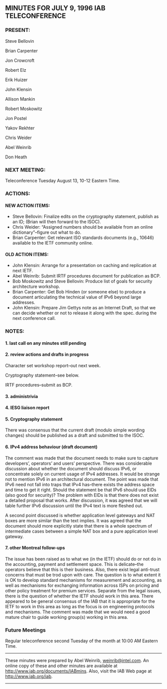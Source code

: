 
MINUTES FOR JULY 9, 1996 IAB TELECONFERENCE
-------------------------------------------


### PRESENT:



 Steve Bellovin  

 Brian Carpenter  

 Jon Crowcroft  

 Robert Elz  

 Erik Huizer  

 John Klensin  

 Allison Mankin  

 Robert Moskowitz  

 Jon Postel  

 Yakov Rekhter  

 Chris Weider  

 Abel Weinrib  

Don Heath

### NEXT MEETING:



Teleconference Tuesday August 13, 10-12 Eastern Time.


### ACTIONS:


#### NEW ACTION ITEMS:

+ Steve Bellovin: Finalize edits on the cryptography statement, publish as an ID; (Brian will then forward to the ISOC).
+ Chris Weider: “Assigned numbers should be available from an online dictionary”–figure out what to do.
+ Brian Carpenter: Get relevant ISO standards documents (e.g., 10646) available to the IETF community online.

#### OLD ACTION ITEMS:

+ John Klensin: Arrange for a presentation on caching and replication at next IETF.
+ Abel Weinrib: Submit IRTF procedures document for publication as BCP.
+ Bob Moskowitz and Steve Bellovin: Produce list of goals for security architecture workshop.
+ Brian Carpenter: Get Bob Hinden (or someone else) to produce a document articulating the technical value of IPv6 beyond large addresses.
+ John Klensin: Prepare Jim Gettys note as an Internet Draft, so that we can decide whether or not to release it along with the spec. during the next conference call.


### NOTES:


#### 1. last call on any minutes still pending


#### 2. review actions and drafts in progress


 Character set workshop report–out next week.  

 Cryptography statement–see below.  

IRTF procedures–submit as BCP.
#### 3. administrivia


#### 4. IESG liaison report


#### 5. Cryptography statement


There was consensus that the current draft (modulo simple wording changes) should be published as a draft and submitted to the ISOC.

#### 6. IPv4 address behaviour (draft document)


The comment was made that the document needs to make sure to capture developers’, operators’ and users’ perspective.
 There was considerable discussion about whether the document should discuss IPv6, or concentrate solely on current usage of IPv4 addresses. It would be strange not to mention IPv6 in an architectural document. The point was made that IPv6 need not fall into traps that IPv4 has–there exists the address space and time to get it right. Should the statement be that IPv6 should use EIDs (also good for security)? The problem with EIDs is that there does not exist a detailed proposal that works. After discussion, it was agreed that we will table further IPv6 discussion until the IPv4 text is more fleshed out. 


 A second point discussed is whether application level gateways and NAT boxes are more similar than the text implies. It was agreed that the document should more explicitly state that there is a whole spectrum of intermediate cases between a simple NAT box and a pure application level gateway. 


#### 7. other Montreal follow-ups


The issue has been raised as to what we (in the IETF) should do or not do in the accounting, payment and settlement space. This is delicate–the operators believe that this is their business. Also, there exist legal anti-trust concerns that must be trod upon with care. The question is to what extent it is OK to develop standard mechanisms for measurement and accounting, as well as mechanisms for exchanging information across ISPs on pricing and other policy treatment for premium services.
 Separate from the legal issues, there is the question of whether the IETF should work in this area. There appeared to be general consensus of the IAB that it is appropriate for the IETF to work in this area as long as the focus is on engineering protocols and mechanisms. The comment was made that we would need a good mature chair to guide working group(s) working in this area. 



### Future Meetings



Regular teleconference second Tuesday of the month at 10:00 AM Eastern Time.




---


These minutes were prepared by Abel Weinrib, weinrib@intel.com. An online copy of these and other minutes are available at http://www.iab.org/documents/IABmins. Also, visit the IAB Web page at http://www.iab.org/iab.




---


